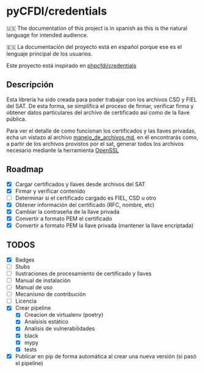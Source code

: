 # pyCFDI/credentials
:us: The documentation of this project is in spanish as this is the natural language for intended audience.

:es: La documentación del proyecto está en español porque ese es el lenguaje principal de los usuarios.

Este proyecto está inspirado en [phpcfdi/credentials](https://github.com/phpcfdi/credentials/)

## Descripción
Esta librería ha sido creada para poder trabajar con los archivos CSD y FIEL del SAT. De esta forma, se simplifica el proceso de firmar, verificar firma y obtener datos particulares del archivo de certificado así como de la llave pública.

Para ver el detalle de como funcionan los certificados y las llaves privadas, echa un vistazo al archivo [manejo_de_archivos.md](doc/manejo_de_archivos.md), en él encontrarás como, a partir de los archivos provistos por el sat, generar todos los archivos necesario mediante la herramienta [OpenSSL](openssl.org)

## Roadmap
- [x] Cargar certificados y llaves desde archivos del SAT
- [x] Firmar y verificar contenido
- [ ] Determinar si el certificado cargado es FIEL, CSD u otro
- [x] Obtener información del certificado (RFC, nombre, etc)
- [x] Cambiar la contraseña de la llave privada
- [x] Convertir a formato PEM el certificado
- [x] Convertir a formato PEM la llave privada (mantener la llave encriptada)

## TODOS
- [x] Badges
- [ ] Stubs
- [ ] Ilustraciones de procesamiento de certificado y llaves
- [ ] Manual de instalación
- [ ] Manual de uso
- [ ] Mecanismo de contribución
- [ ] Licencia
- [x] Crear pipeline
  - [x] Creacion de virtualenv (poetry)
  - [x] Analsisis estático
  - [x] Analisis de vulnerabilidades
  - [x] black
  - [x] mypy
  - [x] tests
- [x] Publicar en pip de forma automática al crear una nueva versión (si pasó el pipeline)
